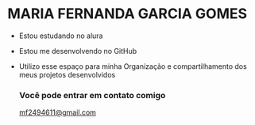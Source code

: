 # MARIA FERNANDA GARCIA GOMES 

- Estou estudando no alura
- Estou me desenvolvendo no GitHub
- Utilizo esse espaço para minha Organização e compartilhamento dos meus projetos desenvolvidos

  ### Você pode entrar em contato comigo

  mf2494611@gmail.com
